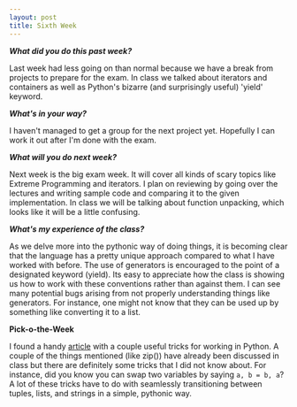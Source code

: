 ```yaml
---
layout: post
title: Sixth Week
---
```

<p><b><i>What did you do this past week?</i></b></p>
<p>Last week had less going on than normal because we have a break from projects to prepare for the exam. In class we talked about iterators and containers as well as Python's bizarre (and surprisingly useful) 'yield' keyword.</p>
<p><b><i>What's in your way?</i></b></p>
<p>I haven't managed to get a group for the next project yet. Hopefully I can work it out after I'm done with the exam.</p>
<p><b><i>What will you do next week?</i></b></p>
<p>Next week is the big exam week. It will cover all kinds of scary topics like Extreme Programming and iterators. I plan on reviewing by going over the lectures and writing sample code and comparing it to the given implementation. In class we will be talking about function unpacking, which looks like it will be a little confusing.</p>
<p><b><i>What's my experience of the class?</i></b></p>
<p>As we delve more into the pythonic way of doing things, it is becoming clear that the language has a pretty unique approach compared to what I have worked with before. The use of generators is encouraged to the point of a designated keyword (yield). Its easy to appreciate how the class is showing us how to work with these conventions rather than against them. I can see many potential bugs arising from not properly understanding things like generators. For instance, one might not know that they can be used up by something like converting it to a list.</p>
<p><b>Pick-o-the-Week</b></p>
<p>I found a handy <a href = "https://www.codementor.io/sumit12dec/python-tricks-for-beginners-du107t193">article</a> with a couple useful tricks for working in Python. A couple of the things mentioned (like zip()) have already been discussed in class but there are definitely some tricks that I did not know about. For instance, did you know you can swap two variables by saying <code>a, b = b, a</code>? A lot of these tricks have to do with seamlessly transitioning between tuples, lists, and strings in a simple, pythonic way.</p>
